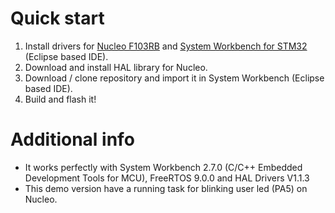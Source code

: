 # Quick start

1. Install drivers for [Nucleo F103RB](https://www.st.com/content/st_com/en/products/development-tools/software-development-tools/stm32-software-development-tools/stm32-utilities/stsw-link009.html) and [System Workbench for STM32](http://www.openstm32.org/Downloading%2Bthe%2BSystem%2BWorkbench%2Bfor%2BSTM32%2Binstaller) (Eclipse based IDE).
2. Download and install HAL library for Nucleo.
2. Download / clone repository and import it in System Workbench (Eclipse based IDE).
3. Build and flash it!

# Additional info

* It works perfectly with System Workbench 2.7.0 (C/C++ Embedded Development Tools for MCU), FreeRTOS 9.0.0 and HAL Drivers V1.1.3
* This demo version have a running task for blinking user led (PA5) on Nucleo.